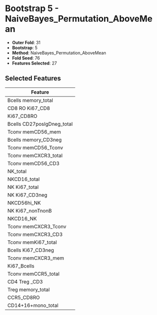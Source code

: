 # Bootstrap 5 - NaiveBayes_Permutation_AboveMean

- **Outer Fold**: 31
- **Bootstrap**: 5
- **Method**: NaiveBayes_Permutation_AboveMean
- **Fold Seed**: 76
- **Features Selected**: 27

## Selected Features

| Feature |
|---------|
| Bcells memory_total |
| CD8 RO Ki67_CD8 |
| Ki67_CD8RO |
| Bcells CD27posIgDneg_total |
| Tconv memCD56_mem |
| Bcells memory_CD3neg |
| Tconv memCD56_Tconv |
| Tconv memCXCR3_total |
| Tconv memCD56_CD3 |
| NK_total |
| NKCD16_total |
| NK Ki67_total |
| NK Ki67_CD3neg |
| NKCD56hi_NK |
| NK Ki67_nonTnonB |
| NKCD16_NK |
| Tconv memCXCR3_Tconv |
| Tconv memCXCR3_CD3 |
| Tconv memKi67_total |
| Bcells Ki67_CD3neg |
| Tconv memCXCR3_mem |
| Ki67_Bcells |
| Tconv memCCR5_total |
| CD4 Treg _CD3 |
| Treg memory_total |
| CCR5_CD8RO |
| CD14+16+mono_total |
